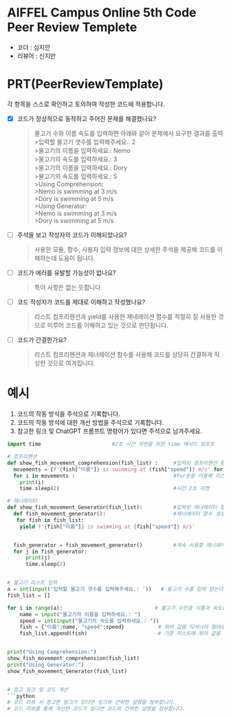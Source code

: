 # AIFFEL Campus Online 5th Code Peer Review Templete
- 코더 : 심지안
- 리뷰어 : 신지만


# PRT(PeerReviewTemplate) 
각 항목을 스스로 확인하고 토의하여 작성한 코드에 적용합니다.

- [X] 코드가 정상적으로 동작하고 주어진 문제를 해결했나요?
  > 물고기 수와 이름 속도를 입력하면 아래와 같이 문제에서 요구한 결과를 출력   
      >입력할 물고기 갯수를 입력해주세요.: 2  
      >물고기의 이름을 입력하세요.: Nemo    
      >물고기의 속도를 입력하세요.: 3   
      >물고기의 이름을 입력하세요.: Dory   
      >물고기의 속도를 입력하세요.: 5   
      >Using Comprehension:   
      >Nemo is swimming at 3 m/s   
      >Dory is swimming at 5 m/s   
      >Using Generator:   
      >Nemo is swimming at 3 m/s   
      >Dory is swimming at 5 m/s   
  
- [ ] 주석을 보고 작성자의 코드가 이해되었나요?
  > 사용한 모듈, 함수, 사용자 입력 정보에 대한 상세한 주석을 제공해 코드를 이해하는데 도움이 됩니다.
  
- [ ] 코드가 에러를 유발할 가능성이 없나요?  
  > 특이 사항은 없는 듯합니다.
  
- [ ] 코드 작성자가 코드를 제대로 이해하고 작성했나요?
  > 리스트 컴프리헨션과 yield를 사용한 제네레이션 함수를 적절히 잘 사용한 것으로 미루어 코드를 이해하고 있는 것으로 판단됩니다.
  
- [ ] 코드가 간결한가요?
  > 리스트 컴프리헨션과 제너레이션 함수를 사용해 코드를 상당히 간결하게 작성한 것으로 여겨집니다.

# 예시
1. 코드의 작동 방식을 주석으로 기록합니다.
2. 코드의 작동 방식에 대한 개선 방법을 주석으로 기록합니다.
3. 참고한 링크 및 ChatGPT 프롬프트 명령어가 있다면 주석으로 남겨주세요.
```python
import time                       #2초 시간 지연을 위한 time 메서드 임포트

# 컴프리헨션
def show_fish_movement_comprehension(fish_list) :     #입력된 컴프리헨션 함수 호출
  movements = [f'{fish["이름"]} is swimming at {fish["speed"]} m/s' for fish in fish_list]      #fstring 및 딕셔너리 key 호출 이용하여 리스트 컴프리헨션 작성
  for i in movements :                                #for문을 이용해 리스트 출력
    print(i)
    time.sleep(2)                                     #시간 2초 지연

# 제너레이터
def show_fish_movement_Generator(fish_list):          #입력된 제너레이터 함수 호출
  def fish_movement_generator():                      #제너레이터 함수 생성
   for fish in fish_list:
    yield f'{fish["이름"]} is swimming at {fish["speed"]} m/s'


  fish_generator = fish_movement_generator()          #계속 사용할 제너레이터 변수 생성
  for j in fish_generator:
      print(j)
      time.sleep(2)


# 물고기 리스트 입력
a = int(input('입력할 물고기 갯수를 입력해주세요.: '))   # 물고기 수를 입력 받는다
fish_list = []

for i in range(a):                              # 물고기 수만큼 이름과 속도를 입력받는다
    name = input("물고기의 이름을 입력하세요.: ")
    speed = int(input("물고기의 속도를 입력하세요.: "))
    fish = {"이름":name, "speed":speed}           # 위의 값을 딕셔너리 형태로 만들어준다
    fish_list.append(fish)                       # 기존 리스트에 위의 값을 붙여 넣는다


print("Using Comprehension:")
show_fish_movement_comprehension(fish_list)
print("Using Generator:")
show_fish_movement_Generator(fish_list)


# 참고 링크 및 코드 개선
```python
# 코드 리뷰 시 참고한 링크가 있다면 링크와 간략한 설명을 첨부합니다.
# 코드 리뷰를 통해 개선한 코드가 있다면 코드와 간략한 설명을 첨부합니다.

```
